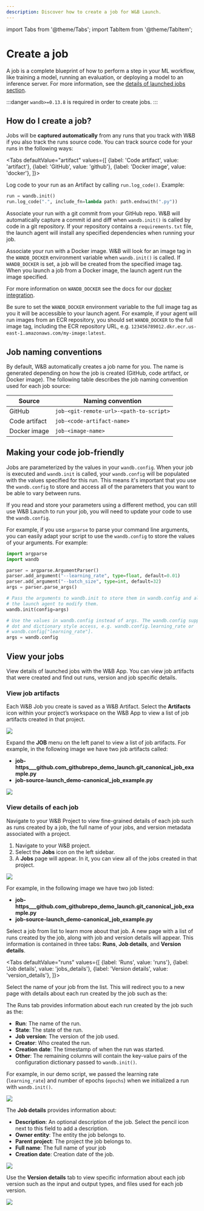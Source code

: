 ```yaml
---
description: Discover how to create a job for W&B Launch.
---
```

import Tabs from '@theme/Tabs';
import TabItem from '@theme/TabItem';

# Create a job

A job is a complete blueprint of how to perform a step in your ML workflow, like training a model, running an evaluation, or deploying a model to an inference server. For more information, see the [details of launched jobs section](launch-jobs#view-details-of-launched-jobs).

:::danger
`wandb>=0.13.8` is required in order to create jobs.
:::

## How do I create a job?

Jobs will be **captured automatically** from any runs that you track with W&B if you also track the runs source code. You can track source code for your runs in the following ways:

<Tabs
  defaultValue="artifact"
  values={[
    {label: 'Code artifact', value: 'artifact'},
    {label: 'GitHub', value: 'github'},
    {label: 'Docker image', value: 'docker'},
  ]}>

<TabItem value="artifact">

Log code to your run as an Artifact by calling `run.log_code()`.
Example:

```python
run = wandb.init()
run.log_code(".", include_fn=lambda path: path.endswith(".py"))
```

</TabItem>

<TabItem value="github">

Associate your run with a git commit from your GitHub repo. W&B will automatically capture a commit id and diff when `wandb.init()` is called by code in a git repository. If your repository contains a `requirements.txt` file, the launch agent will install any specified dependencies when running your job.

</TabItem>

<TabItem value="docker">

Associate your run with a Docker image. W&B will look for an image tag in the `WANDB_DOCKER` environment variable when `wandb.init()` is called. If `WANDB_DOCKER` is set, a job will be created from the specified image tag. When you launch a job from a Docker image, the launch agent run the image specified.

For more information on `WANDB_DOCKER` see the docs for our [docker integration](/docs/guides/integrations/other/docker.md).

Be sure to set the `WANDB_DOCKER` environment variable to the full image tag as you it will be accessible to your launch agent. For example, if your agent will run images from an ECR repository, you should set `WANDB_DOCKER` to the full image tag, including the ECR repository URL, e.g. `123456789012.dkr.ecr.us-east-1.amazonaws.com/my-image:latest`.

</TabItem>

</Tabs>

## Job naming conventions

By default, W&B automatically creates a job name for you. The name is generated depending on how the job is created (GitHub, code artifact, or Docker image). The following table describes the job naming convention used for each job source:

| Source        | Naming convention                       |
| ------------- | --------------------------------------- |
| GitHub        | `job-<git-remote-url>-<path-to-script>` |
| Code artifact | `job-<code-artifact-name>`              |
| Docker image  | `job-<image-name>`                      |

## Making your code job-friendly

Jobs are parameterized by the values in your `wandb.config`. When your job is executed and `wandb.init` is called, your `wandb.config` will be populated with the values specified for this run. This means it's important that you use the `wandb.config` to store and access all of the parameters that you want to be able to vary between runs.

If you read and store your parameters using a different method, you can still use W&B Launch to run your job, you will need to update your code to use the `wandb.config`.

For example, if you use `argparse` to parse your command line arguments, you can easily adapt your script to use the `wandb.config` to store the values of your arguments. For example:

```python
import argparse
import wandb

parser = argparse.ArgumentParser()
parser.add_argument("--learning_rate", type=float, default=0.01)
parser.add_argument("--batch_size", type=int, default=32)
args = parser.parse_args()

# Pass the arguments to wandb.init to store them in wandb.config and allow
# the launch agent to modify them. 
wandb.init(config=args)

# Use the values in wandb.config instead of args. The wandb.config supports
# dot and dictionary style access, e.g. wandb.config.learning_rate or 
# wandb.config["learning_rate"].
args = wandb.config
```

## View your jobs
View details of launched jobs with the W&B App. You can view job artifacts that were created and find out runs, version and job specific details.

### View job artifacts
Each W&B Job you create is saved as a W&B Artifact. Select the **Artifacts** icon within your project’s workspace on the W&B App to view a list of job artifacts created in that project.

![](/images/launch/job_artifacts_project_page.png)

Expand the **JOB** menu on the left panel to view a list of job artifacts. For example, in the following image we have two job artifacts called: 
- **job-https___github.com_githubrepo_demo_launch.git_canonical_job_example.py**
- **job-source-launch_demo-canonical_job_example.py**

![](/images/launch/job_artifacts_page.png)

### View details of each job

Navigate to your W&B Project to view fine-grained details of each job such as runs created by a job, the full name of your jobs, and version metadata associated with a project. 

1. Navigate to your W&B project.
2. Select the **Jobs** icon on the left sidebar.
3. A **Jobs** page will appear. In it, you can view all of the jobs created in that project.

![](/images/launch/view_jobs.png)

For example, in the following image we have two job listed:
- **job-https___github.com_githubrepo_demo_launch.git_canonical_job_example.py**
- **job-source-launch_demo-canonical_job_example.py**

Select a job from list to learn more about that job. A new page with a list of runs created by the job, along with job and version details will appear.  This information is contained in three tabs: **Runs**, **Job details**, and **Version details**.

<Tabs
  defaultValue="runs"
  values={[
    {label: 'Runs', value: 'runs'},
    {label: 'Job details', value: 'jobs_details'},
    {label: 'Version details', value: 'version_details'},
  ]}>
  <TabItem value="runs">

Select the name of your job from the list. This will redirect you to a new page with details about each run created by the job such as the:

The Runs tab provides information about each run created by the job such as the:

- **Run**: The name of the run.
- **State**: The state of the run.
- **Job version**: The version of the job used.
- **Creator**: Who created the run.
- **Creation date**: The timestamp of when the run was started.
- **Other**: The remaining columns will contain the key-value pairs of the configuration dictionary passed to `wandb.init()`. 

For example, in our demo script, we passed the learning rate (`learning_rate`) and number of epochs (`epochs`) when we initialized a run with `wandb.init()`.

![](/images/launch/runs_in_job.png)


  </TabItem>
  <TabItem value="jobs_details">

The **Job details** provides information about:

* **Description**: An optional description of the job. Select the pencil icon next to this field to add a description.
* **Owner entity**: The entity the job belongs to.
* **Parent project**: The project the job belongs to.
* **Full name**: The full name of your job
* **Creation date**: Creation date of the job.


![](/images/launch/job_id_full_name.png)

  </TabItem>
  <TabItem value="version_details">

Use the **Version details** tab to view specific information about each job version such as the input and output types, and files used for each job version. 

![](/images/launch/version_details_large.png)

  </TabItem>
</Tabs>